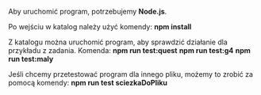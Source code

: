 Aby uruchomić program, potrzebujemy **Node.js**.

Po wejściu w katalog należy użyć komendy:
**npm install**

Z katalogu można uruchomić program, aby sprawdzić działanie dla przykładu z zadania. Komenda:
**npm run test:quest**
**npm run test:g4**
**npm run test:maly**

Jeśli chcemy przetestować program dla innego pliku, możemy to zrobić za pomocą komendy:
**npm run test sciezkaDoPliku**